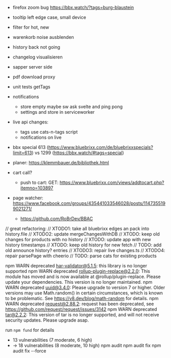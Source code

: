 * firefox zoom bug https://bbx.watch/?tags=burg-blaustein
* tooltip left edge case, small device
* filter for hot, new
* warenkorb noise ausblenden
* history back not going
* changelog visualisieren
* sapper server side
* pdf download proxy
* unit tests getTags
* notifications
  * store empty maybe sw ask svelte and ping pong
  * settings and store in serviceworker
* live api changes:
  * tags use cats-n-tags script
  * notifications on live
* bbx special 613 (https://www.bluebrixx.com/de/bluebrixxspecials?limit=613) vs 1299 (https://bbx.watch/#tags=special)

* planer: https://klemmbauer.de/bibliothek.html
* cart call?
  * push to cart: GET: https://www.bluebrixx.com/views/addtocart.php?itemno=103897
* page watcher: https://www.facebook.com/groups/435441033546028/posts/1147355199021271/
  * https://github.com/RoBrDev/BBAC

// great refactoring:
// XTODO1: take all bluebrixx edges an pack into history.file
// XTODO2: update mergeChangesWithDB
// XTODO: keep old changes for products with no history
// XTODO: update app with new history timestamps
// XTODO: keep old history for new fetch
// TODO: add old announce history? entries
// XTODO3: repair live changes.ts
// XTODO4: repair parsePage with cheerio
// TODO: parse cats for existing products

npm WARN deprecated har-validator@5.1.5: this library is no longer supported
npm WARN deprecated rollup-plugin-replace@2.2.0: This module has moved and is now available at @rollup/plugin-replace. Please update your dependencies. This version is no longer maintained.
npm WARN deprecated uuid@3.4.0: Please upgrade  to version 7 or higher.  Older versions may use Math.random() in certain circumstances, which is known to be problematic.  See https://v8.dev/blog/math-random for details.
npm WARN deprecated request@2.88.2: request has been deprecated, see https://github.com/request/request/issues/3142
npm WARN deprecated tar@2.2.2: This version of tar is no longer supported, and will not receive security updates. Please upgrade asap.

run `npm fund` for details
* 13 vulnerabilities (7 moderate, 6 high)
* -> 18 vulnerabilities (8 moderate, 10 high)
  npm audit
  npm audit fix
  npm audit fix --force
